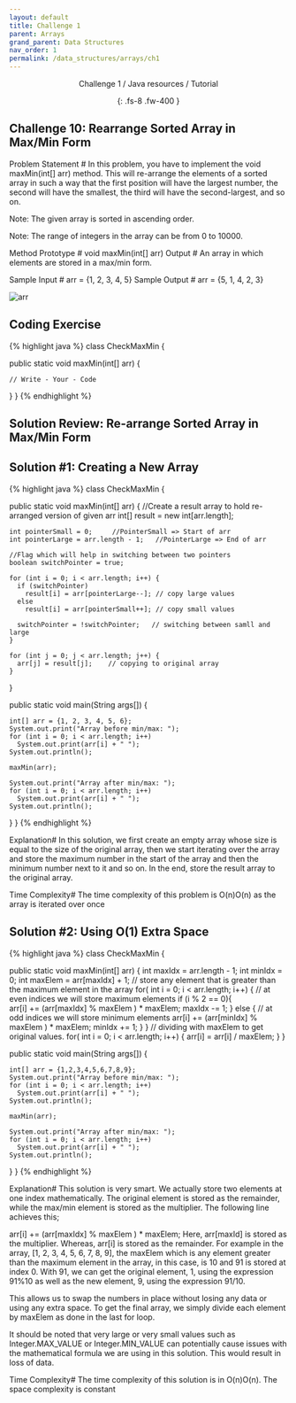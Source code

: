 ```yaml
---
layout: default
title: Challenge 1
parent: Arrays
grand_parent: Data Structures
nav_order: 1
permalink: /data_structures/arrays/ch1
---
```

<div align="center" markdown="1">
Challenge 1 / Java resources / Tutorial

{: .fs-8 .fw-400 }
</div>

## Challenge 10: Rearrange Sorted Array in Max/Min Form

Problem Statement #
In this problem, you have to implement the void maxMin(int[] arr) method. This will re-arrange the elements of a sorted array in such a way that the first position will have the largest number, the second will have the smallest, the third will have the second-largest, and so on.

Note: The given array is sorted in ascending order.

Note: The range of integers in the array can be from 0 to 10000.

Method Prototype #
void maxMin(int[] arr)
Output #
An array in which elements are stored in a max/min form.

Sample Input #
arr = {1, 2, 3, 4, 5}
Sample Output #
arr = {5, 1, 4, 2, 3}

![arr](https://raw.githubusercontent.com/JavaLvivDev/prog-resources/master/resources/arr/arr90.png)

## Coding Exercise

{% highlight java %}
class CheckMaxMin {

  public static void maxMin(int[] arr) {

    // Write - Your - Code
  }
}
{% endhighlight %}

## Solution Review: Re-arrange Sorted Array in Max/Min Form

## Solution #1: Creating a New Array

{% highlight java %}
class CheckMaxMin {

  public static void maxMin(int[] arr) {
    //Create a result array to hold re-arranged version of given arr
    int[] result = new int[arr.length];

    int pointerSmall = 0;     //PointerSmall => Start of arr
    int pointerLarge = arr.length - 1;   //PointerLarge => End of arr

    //Flag which will help in switching between two pointers
    boolean switchPointer = true;

    for (int i = 0; i < arr.length; i++) {
      if (switchPointer)
        result[i] = arr[pointerLarge--]; // copy large values
      else 
        result[i] = arr[pointerSmall++]; // copy small values

      switchPointer = !switchPointer;   // switching between samll and large
    }

    for (int j = 0; j < arr.length; j++) {
      arr[j] = result[j];    // copying to original array
    }
  }

  public static void main(String args[]) {

    int[] arr = {1, 2, 3, 4, 5, 6};
    System.out.print("Array before min/max: ");
    for (int i = 0; i < arr.length; i++) 
      System.out.print(arr[i] + " ");
    System.out.println();

    maxMin(arr);

    System.out.print("Array after min/max: ");
    for (int i = 0; i < arr.length; i++) 
      System.out.print(arr[i] + " ");
    System.out.println();
  }
}
{% endhighlight %}

Explanation#
In this solution, we first create an empty array whose size is equal to the size of the original array, then we start iterating over the array and store the maximum number in the start of the array and then the minimum number next to it and so on. In the end, store the result array to the original array.

Time Complexity#
The time complexity of this problem is O(n)O(n) as the array is iterated over once

## Solution #2: Using O(1) Extra Space

{% highlight java %}
class CheckMaxMin {

  public static void maxMin(int[] arr) {
    int maxIdx = arr.length - 1;
    int minIdx = 0;
    int maxElem = arr[maxIdx] + 1; // store any element that is greater than the maximum element in the array 
    for( int i = 0; i < arr.length; i++) {
      // at even indices we will store maximum elements
      if (i % 2 == 0){  
        arr[i] += (arr[maxIdx] % maxElem ) * maxElem;
        maxIdx -= 1;
      }
      else { // at odd indices we will store minimum elements
        arr[i] += (arr[minIdx] % maxElem ) * maxElem;
        minIdx += 1;
      }
    }
    // dividing with maxElem to get original values.
    for( int i = 0; i < arr.length; i++) {
      arr[i] = arr[i] / maxElem;
    }
  }

  public static void main(String args[]) {

    int[] arr = {1,2,3,4,5,6,7,8,9};
    System.out.print("Array before min/max: ");
    for (int i = 0; i < arr.length; i++) 
      System.out.print(arr[i] + " ");
    System.out.println();

    maxMin(arr);

    System.out.print("Array after min/max: ");
    for (int i = 0; i < arr.length; i++) 
      System.out.print(arr[i] + " ");
    System.out.println();
  }
}
{% endhighlight %}

Explanation#
This solution is very smart. We actually store two elements at one index mathematically. The original element is stored as the remainder, while the max/min element is stored as the multiplier. The following line achieves this;

arr[i] += (arr[maxIdx] % maxElem ) * maxElem;
Here, arr[maxId] is stored as the multiplier. Whereas, arr[i] is stored as the remainder. For example in the array, [1, 2, 3, 4, 5, 6, 7, 8, 9], the maxElem which is any element greater than the maximum element in the array, in this case, is 10 and 91 is stored at index 0. With 91, we can get the original element, 1, using the expression 91%10 as well as the new element, 9, using the expression 91/10.

This allows us to swap the numbers in place without losing any data or using any extra space. To get the final array, we simply divide each element by maxElem as done in the last for loop.

It should be noted that very large or very small values such as Integer.MAX_VALUE or Integer.MIN_VALUE can potentially cause issues with the mathematical formula we are using in this solution. This would result in loss of data.

Time Complexity#
The time complexity of this solution is in O(n)O(n). The space complexity is constant